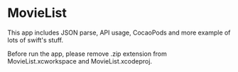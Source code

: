 # MovieList

This app includes JSON parse, API usage, CocaoPods and more example of lots of swift's stuff.

Before run the app, please remove .zip extension from MovieList.xcworkspace and MovieList.xcodeproj.
